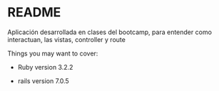 # README

Aplicación desarrollada en clases del bootcamp, para entender
como interactuan, las vistas, controller y route

Things you may want to cover:

* Ruby version
3.2.2

* rails version
7.0.5